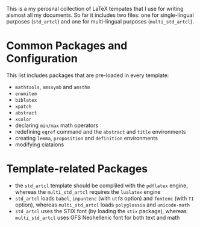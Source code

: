 This is a my perosnal collection of LaTeX tempates that I use for writing alsmost all my documents. So far it includes two files: one for single-lingual purposes (`std_artcl`) and one for multi-lingual purposes (`multi_std_artcl`).

Common Packages and Configuration
====================================

This list includes packages that are pre-loaded in every template:

* `mathtools`, `amssymb` and `amsthm`
* `enumitem` 
* `biblatex`
* `xpatch`
* `abstract`
* `xcolor`
* declaring `min/max` math operators
* redefining `eqref` command and the `abstract` and `title` environments
* creating `lemma`, `proposition` and `definition` environments
* modifying ciataions

Template-related Packages
===========================

* the `std_artcl` template should be compliled with the `pdflatex` engine, whereas the `multi_std_artcl` requires the `lualatex` engine
* `std_artcl` loads `babel`, `inpuntenc` (with `utf8` option) and `fontenc` (with `T1` option), whereas `multi_std_artcl` loads `polyglossia` and `unicode-math`
* `std_artcl`  uses the STIX font (by loading the `stix` package), whereas `multi_std_artcl` uses GFS Neohellenic font for both text and math
